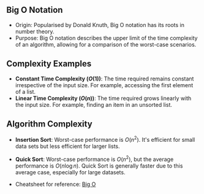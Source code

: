 ## Big O Notation

- Origin: Popularised by Donald Knuth, Big O notation has its roots in number theory.
- Purpose: Big O notation describes the upper limit of the time complexity of an algorithm, allowing for a comparison of the worst-case scenarios.

## Complexity Examples
- **Constant Time Complexity ($O(1)$)**: The time required remains constant irrespective of the input size. For example, accessing the first element of a list.
- **Linear Time Complexity ($O(n)$)**: The time required grows linearly with the input size. For example, finding an item in an unsorted list.

## Algorithm Complexity
- **Insertion Sort**: Worst-case performance is $O(n^2)$. It's efficient for small data sets but less efficient for larger lists.
- **Quick Sort**: Worst-case performance is $O(n^2)$, but the average performance is $O(n \log n)$. Quick Sort is generally faster due to this average case, especially for large datasets.

- Cheatsheet for reference: [Big O](https://www.bigocheatsheet.com/)
